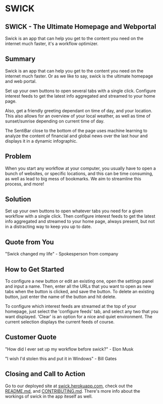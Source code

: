 # SWICK #

## SWICK - The Ultimate Homepage and Webportal ##

  Swick is an app that can help you get to the content you need on the internet much faster, it's a workflow optimizer.

## Summary ##
  Swick is an app that can help you get to the content you need on the internet much faster. Or as we like to say, swick is the ultimate homepage and web portal.

  Set up your own buttons to open several tabs with a single click. Configure interest feeds to get the latest info aggregated and streamed to your home page.

  Also, get a friendly greeting dependant on time of day, and your location. This also allows for an overview of your local weather, as well as time of sunset/sunrise depending on current time of day.

  The SentiBar close to the bottom of the page uses machine learning to analyze the content of financial and global news over the last hour and displays it in a dynamic infographic.

## Problem ##
  When you start any workflow at your computer, you usually have to open a bunch of websites, or specific locations, and this can be time consuming, as well as lead to big mess of bookmarks. We aim to streamline this process, and more!

## Solution ##
  Set up your own buttons to open whatever tabs you need for a given workflow with a single click. Then configure interest feeds to get the latest info aggregated and streamed to your home page, always present, but not in a distracting way to keep you up to date.

## Quote from You ##
  "Swick changed my life" - Spokesperson from company

## How to Get Started ##
  To configure a new button or edit an existing one, open the settings panel and input a name. Then, enter all the URLs that you want to open as new tabs when the button is clicked, and save the button. To delete an existing button, just enter the name of the button and hit delete.

  To configure which interest feeds are streamed at the top of your homepage, just select the 'configure feeds' tab, and select any two that you want displayed. 'Clear' is an option for a nice and quiet environment. The current selection displays the current feeds of course.

## Customer Quote ##
  "How did I ever set up my workflow before swick?" - Elon Musk

  "I wish I'd stolen this and put it in Windows" - Bill Gates

## Closing and Call to Action ##
  Go to our deployed site at [swick.herokuapp.com](http://swick.herokuapp.com), check out the [README.md](README.md), and [CONTRIBUTING.md](CONTRIBUTING.md). There's more info about the workings of swick in the app iteself as well.